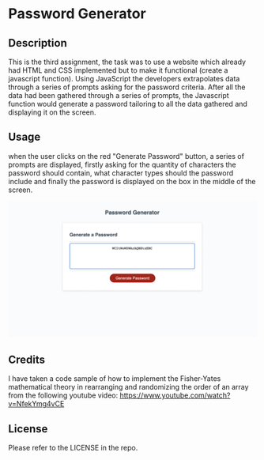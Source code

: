 # Password Generator

## Description
This is the third assignment, the task was to use a website which already had HTML and CSS implemented but to make it functional (create a javascript function).
Using JavaScript the developers extrapolates data through a series of prompts asking for the password criteria.
After all the data had been gathered through a series of prompts, the Javascript function would generate a password tailoring to all the data gathered and displaying it on the screen. 

## Usage

when the user clicks on the red "Generate Password" button, a series of prompts are displayed, firstly asking for the quantity of characters the password should contain, what character types should the password include and finally the password is displayed on the box in the middle of the screen.

![alt text](assets/images/password.png)

## Credits
I have taken a code sample of how to implement the Fisher-Yates mathematical theory in rearranging and randomizing the order of an array from the following youtube video:
https://www.youtube.com/watch?v=NfekYmg4vCE

## License

Please refer to the LICENSE in the repo.


